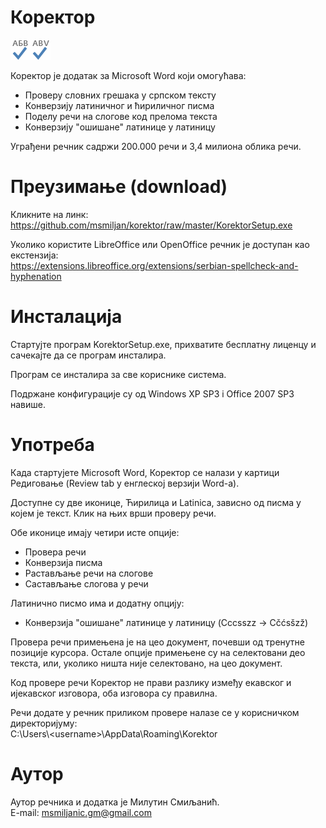 
# Коректор
![Ћирилица](https://raw.githubusercontent.com/msmiljan/korektor/master/src/Korektor/SpellCheck_Cir.png "Ћирилица")![Latinica](https://raw.githubusercontent.com/msmiljan/korektor/master/src/Korektor/SpellCheck_Lat.png "Latinica")

Коректор је додатак за Microsoft Word који омогућава:
 - Проверу словних грешака у српском тексту
 - Конверзију латиничног и ћириличног писма
 - Поделу речи на слогове код прелома текста
 - Конверзију &#34;ошишане&#34; латинице у латиницу

Уграђени речник садржи 200.000 речи и 3,4 милиона облика речи.
 
# Преузимање (download)

Кликните на линк:<br>https://github.com/msmiljan/korektor/raw/master/KorektorSetup.exe

Уколико користите LibreOffice или OpenOffice речник је доступан као екстензија:<br>https://extensions.libreoffice.org/extensions/serbian-spellcheck-and-hyphenation

# Инсталација

Стартујте програм KorektorSetup.exe, прихватите бесплатну лиценцу и сачекајте да се програм инсталира. 

Програм се инсталира за све кориснике система.

Подржане конфигурације су од Windows XP SP3 i Office 2007 SP3 навише.

# Употреба

Када стартујете Microsoft Word, Коректор се налази у картици Редиговање (Review tab у енглеској верзији Word-а). 

Доступне су две иконице, Ћирилица и Latinica, зависно од писма у којем је текст. Клик на њих врши проверу речи.

Обе иконице имају четири исте опције:
 - Провера речи
 - Конверзија писма
 - Растављање речи на слогове
 - Састављање слогова у речи
 
Латинично писмо има и додатну опцију: 
 - Конверзија &#34;ошишане&#34; латинице у латиницу (Cccsszz → Cčćsšzž)

Провера речи примењена је на цео документ, почевши од тренутне позиције курсора. Остале опције примењене су на селектовани део текста, или, уколико ништа није селектовано, на цео документ.

Код провере речи Коректор не прави разлику између екавског и ијекавског изговора, оба изговора су правилна.

Речи додате у речник приликом провере налазе се у корисничком директоријуму:<br>C:\Users\\<username\>\AppData\Roaming\Korektor

# Аутор

Аутор речника и додатка је Милутин Смиљанић.<br>E-mail: msmiljanic.gm@gmail.com

